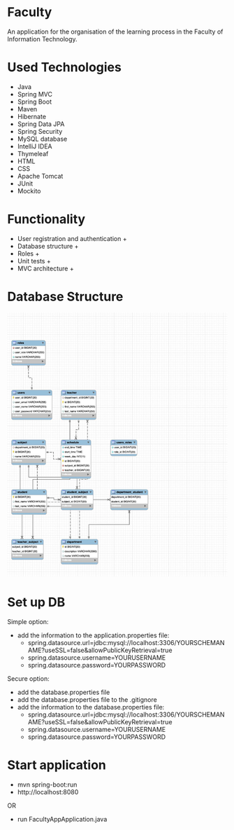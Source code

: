 # Faculty

An application for the organisation of the learning process in the Faculty of Information Technology.

# Used Technologies

* Java
* Spring MVC
* Spring Boot
* Maven
* Hibernate
* Spring Data JPA
* Spring Security
* MySQL database
* IntelliJ IDEA
* Thymeleaf
* HTML
* CSS
* Apache Tomcat
* JUnit
* Mockito

# Functionality

* User registration and authentication +
* Database structure +
* Roles +
* Unit tests +
* MVC architecture +

# Database Structure

![Image alt](src/main/resources/static/images/facultydb.jpg)

# Set up DB

Simple option:

* add the information to the application.properties file:
  - spring.datasource.url=jdbc:mysql://localhost:3306/YOURSCHEMANAME?useSSL=false&allowPublicKeyRetrieval=true
  - spring.datasource.username=YOURUSERNAME
  - spring.datasource.password=YOURPASSWORD

Secure option:

* add the database.properties file
* add the database.properties file to the .gitignore
* add the information to the database.properties file:
  - spring.datasource.url=jdbc:mysql://localhost:3306/YOURSCHEMANAME?useSSL=false&allowPublicKeyRetrieval=true
  - spring.datasource.username=YOURUSERNAME
  - spring.datasource.password=YOURPASSWORD

# Start application

* mvn spring-boot:run
* http://localhost:8080

OR

* run FacultyAppApplication.java

